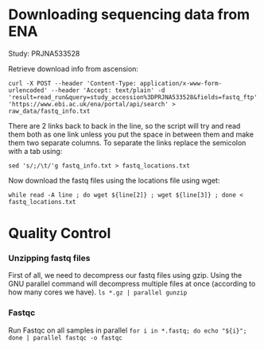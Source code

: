 # Downloading sequencing data from ENA
Study: PRJNA533528

Retrieve download info from ascension:
```
curl -X POST --header 'Content-Type: application/x-www-form-urlencoded' --header 'Accept: text/plain' -d 'result=read_run&query=study_accession%3DPRJNA533528&fields=fastq_ftp' 'https://www.ebi.ac.uk/ena/portal/api/search' > raw_data/fastq_info.txt
```
There are 2 links back to back in the line, so the script will try and read them both as one link unless you put the space in between them and make them two separate columns. To separate the links replace the semicolon with a tab using:
```
sed 's/;/\t/'g fastq_info.txt > fastq_locations.txt
```
Now download the fastq files using the locations file using wget:
```
while read -A line ; do wget ${line[2]} ; wget ${line[3]} ; done < fastq_locations.txt
```
# Quality Control
### Unzipping fastq files
First of all, we need to decompress our fastq files using gzip. Using the GNU parallel command will decompress multiple files at once (according to how many cores we have).
```ls *.gz | parallel gunzip``` 

### Fastqc
Run Fastqc on all samples in parallel
```for i in *.fastq; do echo "${i}"; done | parallel fastqc -o fastqc```
